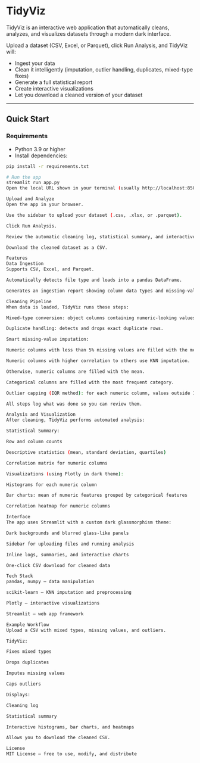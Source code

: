 # TidyViz

TidyViz is an interactive web application that automatically cleans, analyzes, and visualizes datasets through a modern dark interface.

Upload a dataset (CSV, Excel, or Parquet), click Run Analysis, and TidyViz will:
- Ingest your data
- Clean it intelligently (imputation, outlier handling, duplicates, mixed-type fixes)
- Generate a full statistical report
- Create interactive visualizations
- Let you download a cleaned version of your dataset

---

## Quick Start

### Requirements
- Python 3.9 or higher
- Install dependencies:
```bash
pip install -r requirements.txt

# Run the app
streamlit run app.py
Open the local URL shown in your terminal (usually http://localhost:8501).

Upload and Analyze
Open the app in your browser.

Use the sidebar to upload your dataset (.csv, .xlsx, or .parquet).

Click Run Analysis.

Review the automatic cleaning log, statistical summary, and interactive charts.

Download the cleaned dataset as a CSV.

Features
Data Ingestion
Supports CSV, Excel, and Parquet.

Automatically detects file type and loads into a pandas DataFrame.

Generates an ingestion report showing column data types and missing-value percentages.

Cleaning Pipeline
When data is loaded, TidyViz runs these steps:

Mixed-type conversion: object columns containing numeric-looking values are converted to numeric.

Duplicate handling: detects and drops exact duplicate rows.

Smart missing-value imputation:

Numeric columns with less than 5% missing values are filled with the median.

Numeric columns with higher correlation to others use KNN imputation.

Otherwise, numeric columns are filled with the mean.

Categorical columns are filled with the most frequent category.

Outlier capping (IQR method): for each numeric column, values outside 1.5×IQR are clipped to the boundary.

All steps log what was done so you can review them.

Analysis and Visualization
After cleaning, TidyViz performs automated analysis:

Statistical Summary:

Row and column counts

Descriptive statistics (mean, standard deviation, quartiles)

Correlation matrix for numeric columns

Visualizations (using Plotly in dark theme):

Histograms for each numeric column

Bar charts: mean of numeric features grouped by categorical features

Correlation heatmap for numeric columns

Interface
The app uses Streamlit with a custom dark glassmorphism theme:

Dark backgrounds and blurred glass-like panels

Sidebar for uploading files and running analysis

Inline logs, summaries, and interactive charts

One-click CSV download for cleaned data

Tech Stack
pandas, numpy — data manipulation

scikit-learn — KNN imputation and preprocessing

Plotly — interactive visualizations

Streamlit — web app framework

Example Workflow
Upload a CSV with mixed types, missing values, and outliers.

TidyViz:

Fixes mixed types

Drops duplicates

Imputes missing values

Caps outliers

Displays:

Cleaning log

Statistical summary

Interactive histograms, bar charts, and heatmaps

Allows you to download the cleaned CSV.

License
MIT License — free to use, modify, and distribute

